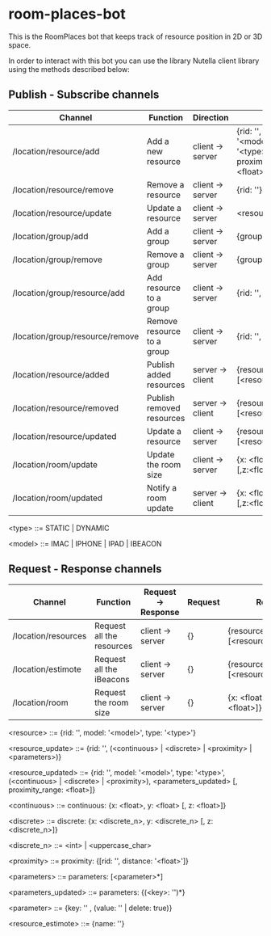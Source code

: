 # room-places-bot
This is the RoomPlaces bot that keeps track of resource position in 2D or 3D space.

In order to interact with this bot you can use the library Nutella client library using the methods described below:

## Publish - Subscribe channels

| Channel                         | Function                   | Direction         | Content                         |
| ------------------------------- | -------------------------- | ----------------- | ------------------------------- |
| /location/resource/add          | Add a new resource         | client -> server  | {rid: '', model: '\<model\>', type: '\<type\>'[, proximity_range: \<float\>]}  |
| /location/resource/remove       | Remove a resource          | client -> server  | {rid: ''}                            |
| /location/resource/update       | Update a resource          | client -> server  | \<resource_update\>                  |
| /location/group/add             | Add a group                | client -> server  | {group: ''}                          |
| /location/group/remove          | Remove a group             | client -> server  | {group: ''}                          |
| /location/group/resource/add    | Add resource to a group    | client -> server  | {rid: '', group: ''}                 |
| /location/group/resource/remove | Remove resource to a group | client -> server  | {rid: '', group: ''}                 |
| /location/resource/added        | Publish added resources    | server -> client  | {resources: [\<resource\>*]}         |
| /location/resource/removed      | Publish removed resources  | server -> client  | {resources: [\<resource\>*]}         |
| /location/resource/updated      | Update a resource          | client -> server  | {resources: [\<resource_updated\>*]} |
| /location/room/update           | Update the room size       | client -> server  | {x: \<float\>, y: \<float\> [,z:\<float\>]}|
| /location/room/updated          | Notify a room update       | server -> client  | {x: \<float\>, y: \<float\> [,z:\<float\>]}|

\<type\> ::= STATIC | DYNAMIC 

\<model\> ::= IMAC | IPHONE | IPAD | IBEACON

## Request - Response channels

| Channel                    | Function                  | Request -> Response | Request       | Response                              |
| -------------------------- | ------------------------- | ------------------- | ------------- | ------------------------------------- |
| /location/resources        | Request all the resources | client -> server    | {}            | {resources: [\<resource\>*]}          |
| /location/estimote         | Request all the iBeacons  | client -> server    | {}            | {resources: [\<resource_estimote\>*]} |
| /location/room             | Request the room size     | client -> server    | {}            | {x: \<float\>, y: \<float\> [,z:\<float\>]}|


\<resource\> ::= {rid: '', model: '\<model\>', type: '\<type\>'}

\<resource_update\> ::= {rid: '', (\<continuous\> | \<discrete\> | \<proximity\> | \<parameters\>)}

\<resource_updated\> ::= {rid: '', model: '\<model\>', type: '\<type\>', (\<continuous\> | \<discrete\> | \<proximity\>), \<parameters_updated\> [, proximity_range: \<float\>]}

\<continuous\> ::= continuous: {x: \<float\>,  y: \<float\> [, z: \<float\>]}

\<discrete\> ::= discrete: {x: \<discrete_n\>,  y: \<discrete_n\> [, z: \<discrete_n\>]}

\<discrete_n\> ::= \<int\> | \<uppercase_char\>

\<proximity\> ::= proximity: {[rid: '', distance: '\<float\>']}

\<parameters\> ::= parameters: [\<parameter>*]

\<parameters_updated\> ::= parameters: {(\<key\>: '')*}

\<parameter\> ::= {key: '' , (value: '' | delete: true)}


\<resource_estimote\> ::= {name: ''}
